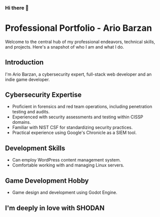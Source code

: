 ### Hi there 👋

# Professional Portfolio - Ario Barzan

Welcome to the central hub of my professional endeavors, technical skills, and projects. Here's a snapshot of who I am and what I do.

## Introduction

I'm Ario Barzan, a cybersecurity expert, full-stack web developer and an indie game developer.

## Cybersecurity Expertise

- Proficient in forensics and red team operations, including penetration testing and audits.
- Experienced with security assessments and testing within CISSP domains.
- Familiar with NIST CSF for standardizing security practices.
- Practical experience using Google's Chronicle as a SIEM tool.

## Development Skills

- Can employ WordPress content management system.
- Comfortable working with and managing Linux servers.
  
## Game Development Hobby

- Game design and development using Godot Engine.

## I'm deeply in love with SHODAN
